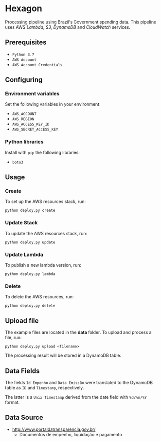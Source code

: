 # Hexagon

Processing pipeline using Brazil's Government spending data. This pipeline uses AWS _Lambda_, _S3_, _DynamoDB_ and _CloudWatch_ services.

## Prerequisites

* `Python 3.7`
* `AWS Account`
* `AWS Account Credentials`

## Configuring

### Environment variables

Set the following variables in your environment:

* `AWS_ACCOUNT`
* `AWS_REGION`
* `AWS_ACCESS_KEY_ID`
* `AWS_SECRET_ACCESS_KEY`

### Python libraries

Install with `pip` the following libraries:

* `boto3`

## Usage

### Create
To set up the AWS resources stack, run:

```
python deploy.py create
```

### Update Stack
To update the AWS resources stack, run:

```
python deploy.py update
```

### Update Lambda
To publish a new lambda version, run:

```
python deploy.py lambda
```

### Delete
To delete the AWS resources, run:

```
python deploy.py delete
```

## Upload file
The example files are located in the **data** folder. To upload and process a file, run:

```
python deploy.py upload <filename>
```

The processing result will be stored in a DynamoDB table.

## Data Fields

The fields `Id Empenho` and `Data Emissão` were translated to the DynamoDB table as `ID` and `Timestamp`,
respectively.

The latter is a `Unix Timestamp` derived from the date field with `%d/%m/%Y` format.

## Data Source

* http://www.portaldatransparencia.gov.br/
  * Documentos de empenho, liquidação e pagamento
